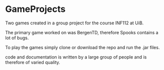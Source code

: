 # GameProjects
Two games created in a group project for the course INF112 at UiB.

The primary game worked on was BergenTD, therefore Spooks contains a lot of bugs. 

To play the games simply clone or download the repo and run the .jar files.

code and documentation is written by a large group of people and is therefore of varied quality.
